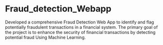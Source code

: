 # Fraud_detection_Webapp
Developed a comprehensive Fraud Detection Web App to identify and flag potentially fraudulent transactions in a financial system. The primary goal of the project is to enhance the security of financial transactions by detecting potential fraud Using Machine Learning.
